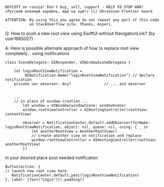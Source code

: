 ```
BOYCOTT on russia! Don't buy, sell, support - HELP TO STOP WAR!
«Русский военный корабль, иди на хуй!» (c) Ukrainian Frontier Guard

ATTENTION: By using this you agree do not repost any part of this code
           on StackOverflow site. Thanks, Asperi.
```

Q: How to push a new root view using SwiftUI without NavigationLink? (by user1865027)

A: Here is possible alternate approach of how to replace root view completely... using notifications

    class SceneDelegate: UIResponder, UIWindowSceneDelegate {
    
        let loginRootViewNotification = 
             NSNotification.Name("loginRootViewNotification") // declare notification
        private var observer: Any?               // ... and observer
    
    
        ...
        // in place of window creation ...
            let window = UIWindow(windowScene: windowScene)
            window.rootViewController = UIHostingController(rootView: contentView)
    
            observer = NotificationCenter.default.addObserver(forName: loginRootViewNotification, object: nil, queue: nil, using: { _ in
                let anotherRootView = AnotherRootView() 
                // create another view on notification and replace
                window.rootViewController = UIHostingController(rootView: anotherRootView)
            })


in your desired place post needed notification

    Button(action: { 
    // launch new root view here 
       NotificationCenter.default.post(loginRootViewNotification)
    }, label: {Text("Login")}).padding()

